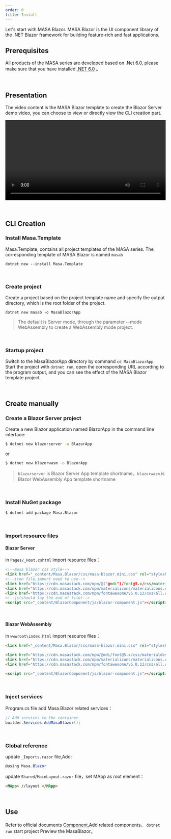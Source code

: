 ```yaml
---
order: 0
title: Install
---
```


Let's start with MASA Blazor. MASA Blazor is the UI component library of the .NET Blazor framework for building feature-rich and fast applications.

## Prerequisites

All products of the MASA series are developed based on .Net 6.0, please make sure that you have installed <a href="https://dotnet.microsoft.com/download/dotnet/6.0" target="_blank">.NET 6.0</a> 。

<br/>


## Presentation

The video content is the MASA Blazor template to create the Blazor Server demo video, you can choose to view or directly view the CLI creation part. 

<video src="https://cdn.masastack.com/stack/images/website/masa-blazor/video.mp4" controls width="100%"></video>

<br/>


## CLI Creation

### Install Masa.Template

Masa.Template, contains all project templates of the MASA series. The corresponding template of MASA Blazor is named `masab` 

```
dotnet new --install Masa.Template
```

<br/>


### Create project

Create a project based on the project template name and specify the output directory, which is the root folder of the project. 

```
dotnet new masab -o MasaBlazorApp
```

> The default is Server mode, through the parameter --mode WebAssembly to create a WebAssembly mode project. 

<br/>

### Startup project

Switch to the MasaBlazorApp directory by command `cd MasaBlazorApp`. 
Start the project with `dotnet run`, open the corresponding URL according to the program output, and you can see the effect of the MASA Blazor template project. 

<br/>


## Create manually

### Create a Blazor Server project

Create a new Blazor application named BlazorApp in the command line interface: 

```sh
$ dotnet new blazorserver -o BlazorApp
```

or

```sh
$ dotnet new blazorwasm -o BlazorApp
```

> `blazorserver` is Blazor Server App template shortname。`blazorwasm` is Blazor WebAssembly App template shortname

<br/>

### Install NuGet package

```sh
$ dotnet add package Masa.Blazor
```

<br/>

### Import resource files

####  Blazor Server

in `Pages/_Host.cshtml` import resource files：

```html
<!--masa blazor css style-->
<link href="_content/Masa.Blazor/css/masa-blazor.mini.css" rel="stylesheet" />
<!--icon file,import need to use-->
<link href="https://cdn.masastack.com/npm/@("@mdi")/font@5.x/css/materialdesignicons.min.css" rel="stylesheet">
<link href="https://cdn.masastack.com/npm/materialicons/materialicons.css" rel="stylesheet">
<link href="https://cdn.masastack.com/npm/fontawesome/v5.0.13/css/all.css" rel="stylesheet">
<!--js(should lay the end of file)-->
<script src="_content/BlazorComponent/js/blazor-component.js"></script>
```

<br/>

#### Blazor WebAssembly

in `wwwroot\index.html` import resource files：

```html
<link href="_content/Masa.Blazor/css/masa-blazor.mini.css" rel="stylesheet" />

<link href="https://cdn.masastack.com/npm/@mdi/font@5.x/css/materialdesignicons.min.css" rel="stylesheet">
<link href="https://cdn.masastack.com/npm/materialicons/materialicons.css" rel="stylesheet">
<link href="https://cdn.masastack.com/npm/fontawesome/v5.0.13/css/all.css" rel="stylesheet">

<script src="_content/BlazorComponent/js/blazor-component.js"></script>
```

<br/>

### Inject services 

Program.cs file add Masa.Blazor related services：

```c#
// Add services to the container.
builder.Services.AddMasaBlazor();
```

<br/>

### Global reference

update `_Imports.razor` file,Add:

```c#
@using Masa.Blazor
```

update `Shared/MainLayout.razor` file，set MApp as root element：

```html
<MApp> //layout </MApp>
```

<br/>

## Use

Refer to official documents [Component](https://masa-blazor-docs-dev.lonsid.cn/components/application),Add related components。
`dotnet run` start project Preview the MasaBlazor。

